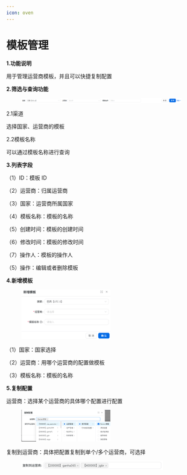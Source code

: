 ```yaml
---
icon: oven
---
```


# 模板管理

**1.功能说明**

用于管理运营商模板，并且可以快捷复制配置

**2.筛选与查询功能**

<figure><img src="../.gitbook/assets/image (98).png" alt=""><figcaption></figcaption></figure>

2.1渠道

选择国家、运营商的模板

2.2模板名称

可以通过模板名称进行查询

**3.列表字段**

（1）ID：模板 ID

（2）运营商：归属运营商

（3）国家：运营商所属国家

（4）模板名称：模板的名称

（5）创建时间：模板的创建时间

（6）修改时间：模板的修改时间

（7）操作人：模板的操作人

（5）操作：编辑或者删除模板

**4.新增模板**

<div align="left"><figure><img src="../.gitbook/assets/image (99).png" alt="" width="236"><figcaption></figcaption></figure></div>

（1）国家：国家选择

（2）运营商：用哪个运营商的配置做模板

（3）模板名称：模板的名称

**5.复制配置**

运营商：选择某个运营商的具体哪个配置进行配置

<div align="left"><figure><img src="../.gitbook/assets/image (100).png" alt="" width="236"><figcaption></figcaption></figure></div>

复制到运营商：具体把配置复制到单个/多个运营商，可选择

<div align="left"><figure><img src="../.gitbook/assets/image (101).png" alt="" width="375"><figcaption></figcaption></figure></div>
